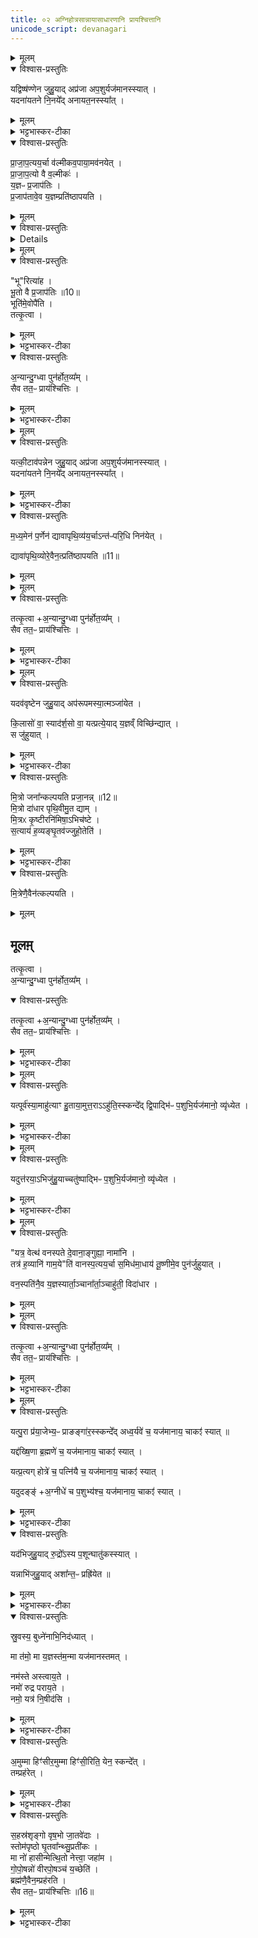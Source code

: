```yaml
---
title: ०२ अग्निहोत्रसान्नायासाधारणानि प्रायश्चित्तानि
unicode_script: devanagari
---
```



<details><summary>मूलम्</summary>

यद्विष्ष॑ण्णेन जुहु॒यात् ।  
अप्र॑जा अप॒शुर्यज॑मानस्स्यात् ।  

यदना॑यतने नि॒नये᳚त् ।  
अ॒ना॒य॒त॒नस्स्या᳚त् ।  
</details>

<details open><summary>विश्वास-प्रस्तुतिः</summary>

यद्विष्ष॑ण्णेन जुहु॒याद् अप्र॑जा अप॒शुर्यज॑मानस्स्यात् ।  
यदना॑यतने नि॒नये᳚द् अनायत॒नस्स्या᳚त् ।  
</details>

<details><summary>मूलम्</summary>

यद्विष्ष॑ण्णेन जुहु॒याद् अप्र॑जा अप॒शुर्यज॑मानस्स्यात् ।  
यदना॑यतने नि॒नये᳚द् अनायत॒नस्स्या᳚त् ।  
</details>

<details><summary>भट्टभास्कर-टीका</summary>

1यद्विष्षण्णेनेत्यादि ॥ अग्निहोत्रेण सान्नाय्येन वा विष्षण्णेन विष्यन्दितेन यदि जुहुयात् प्रजापशुहीनस्स्यात् । प्रजायत इति प्रजाः, असुन् ततस्तत्पुरुषे अव्ययपूर्वपदप्रकृतिस्वरत्वम् । अग्न्यायतनादन्यत्र निनयने स्वयमपि हीनग्रहस्स्यात् ।  
</details>

<details open><summary>विश्वास-प्रस्तुतिः</summary>

प्रा॒जा॒प॒त्यय॒र्चा व॑ल्मीकव॒पाया॒मव॑नयेत् ।  
प्रा॒जा॒प॒त्यो वै व॒ल्मीकः॑ ।        
य॒ज्ञᳶ प्र॒जाप॑तिः ।           
प्र॒जाप॑तावे॒व य॒ज्ञम्प्रति॑ष्ठापयति ।  
</details>

<details><summary>मूलम्</summary>

प्रा॒जा॒प॒त्यय॒र्चा व॑ल्मीकव॒पाया॒मव॑नयेत् ।  
प्रा॒जा॒प॒त्यो वै व॒ल्मीकः॑ ।        
य॒ज्ञᳶ प्र॒जाप॑तिः ।           
प्र॒जाप॑तावे॒व य॒ज्ञम्प्रति॑ष्ठापयति ।  
</details>

<details open><summary>विश्वास-प्रस्तुतिः</summary>


<details>
</details>

<details><summary>मूलम्</summary>


<details>
</details>

<summary>भट्टभास्कर-टीका</summary>

प्राजापत्ययेति । 'प्रजापते न त्वत्' इति ।  
</details>

<details open><summary>विश्वास-प्रस्तुतिः</summary>

"भू"रित्या॑ह ।  
भू॒तो वै प्र॒जाप॑तिः ॥10॥  
भूति॑मे॒वोपै॑ति ।  
तत्कृ॒त्वा ।  
</details>

<details><summary>मूलम्</summary>

"भू"रित्या॑ह ।  
भू॒तो वै प्र॒जाप॑तिः ॥10॥  
भूति॑मे॒वोपै॑ति ।  
तत्कृ॒त्वा ।  
</details>

<details><summary>भट्टभास्कर-टीका</summary>

भूरित्युपस्थानम् । गतमन्यत् ।  
</details>

<details open><summary>विश्वास-प्रस्तुतिः</summary>

अ॒न्यान्दु॒ग्ध्वा पुन॑र्होत॒व्य᳚म् ।  
सैव तत॒ᳶ प्राय॑श्चित्तिः  ।  
</details>

<details><summary>मूलम्</summary>

अ॒न्यान्दु॒ग्ध्वा पुन॑र्होत॒व्य᳚म् ।  
सैव तत॒ᳶ प्राय॑श्चित्तिः  ।  
</details>

<details><summary>भट्टभास्कर-टीका</summary>

अन्यामिति । यस्या दुग्धं विष्षण्णं ततोऽन्याम् ॥
</details>


<details><summary>मूलम्</summary>

यत्की॒टाव॑पन्नेन जुहु॒यात् ।  
अप्र॑जा अप॒शुर्यज॑मानस्स्यात् ।  

यदना॑यतने नि॒नये᳚त् ।  
अ॒ना॒य॒त॒नस्स्या᳚त् ।  
</details>

<details open><summary>विश्वास-प्रस्तुतिः</summary>

यत्की॒टाव॑पन्नेन जुहु॒याद् अप्र॑जा अप॒शुर्यज॑मानस्स्यात् ।  
यदना॑यतने नि॒नये᳚द् अनायत॒नस्स्या᳚त् ।  
</details>

<details><summary>मूलम्</summary>

यत्की॒टाव॑पन्नेन जुहु॒याद् अप्र॑जा अप॒शुर्यज॑मानस्स्यात् ।  
यदना॑यतने नि॒नये᳚द् अनायत॒नस्स्या᳚त् ।  
</details>

<details><summary>भट्टभास्कर-टीका</summary>

2यत्कीटावपन्नेनेति ॥ कीटावपन्नं कीटेनावपत्य दूषितम् । 'तृतीया कर्मणि' इति पूर्वपदप्रकृतिस्वरत्वम् ।  
</details>

<details open><summary>विश्वास-प्रस्तुतिः</summary>

म॒ध्य॒मेन॑ प॒र्णेन॑ द्यावापृथि॒व्य॑य॒र्चाऽन्त॑ᳶपरि॒धि निन॑येत् ।   

द्यावा॑पृथि॒व्योरे॒वैन॒त्प्रति॑ष्ठापयति ॥11॥  
</details>

<details><summary>मूलम्</summary>

म॒ध्य॒मेन॑ प॒र्णेन॑ द्यावापृथि॒व्य॑य॒र्चाऽन्त॑ᳶपरि॒धि निन॑येत् ।   

द्यावा॑पृथि॒व्योरे॒वैन॒त्प्रति॑ष्ठापयति ॥11॥  
</details>


<details><summary>मूलम्</summary>

तत्कृ॒त्वा ।  
अ॒न्यान्दु॒ग्ध्वा पुन॑र्होत॒व्य᳚म् ।  
</details>

<details open><summary>विश्वास-प्रस्तुतिः</summary>

तत्कृ॒त्वा +अ॒न्यान्दु॒ग्ध्वा पुन॑र्होत॒व्य᳚म् ।  
सैव तत॒ᳶ प्राय॑श्चित्तिः ।  
</details>

<details><summary>मूलम्</summary>

तत्कृ॒त्वा +अ॒न्यान्दु॒ग्ध्वा पुन॑र्होत॒व्य᳚म् ।  
सैव तत॒ᳶ प्राय॑श्चित्तिः ।  
</details>

<details><summary>भट्टभास्कर-टीका</summary>

पर्णेन पलाशपत्रेण । द्यावापृथिव्यया 'मही द्यौः पृथिवी च नः' इत्यनया । 'द्यावापृथिवीशुनासीर' इति यत् । द्यावापृथिव्योः प्रतिष्ठापनया अविनष्टत्वम् ॥
</details>


<details><summary>मूलम्</summary>

यदव॑वृष्टेन जुहु॒यात् ।  
अप॑रूपमस्या॒त्मञ्जा॑येत ।  

कि॒लासो॑ वा॒ स्याद॑र्श॒सो वा᳚ ।  
यत्प्रत्ये॒यात् ।  
य॒ज्ञव्ँ विच्छि॑न्द्यात् ।  
</details>

<details open><summary>विश्वास-प्रस्तुतिः</summary>

यदव॑वृष्टेन जुहु॒याद् अप॑रूपमस्या॒त्मञ्जा॑येत ।  

कि॒लासो॑ वा॒ स्याद॑र्श॒सो वा॒ यत्प्रत्ये॒याद् य॒ज्ञव्ँ विच्छि॑न्द्यात् ।   
स जु॑हुयात् ।  
</details>

<details><summary>मूलम्</summary>

यदव॑वृष्टेन जुहु॒याद् अप॑रूपमस्या॒त्मञ्जा॑येत ।  

कि॒लासो॑ वा॒ स्याद॑र्श॒सो वा॒ यत्प्रत्ये॒याद् य॒ज्ञव्ँ विच्छि॑न्द्यात् ।   
स जु॑हुयात् ।  
</details>

<details><summary>भट्टभास्कर-टीका</summary>

3अववृष्टं अवपतितेन वर्षेण दूषितम् ॥ अपरूपं अपकृष्टं निन्दितं रूपमात्मनि प्रादुर्भवेत् । किलासः कुष्ठी, अर्शसा तद्वानर्शसः, अर्शाअदिलक्षणोऽच् । यत्प्रत्येयात् यद्यहुत्वैव प्रत्यागच्छेत्, यज्ञो विचिछन्नस्स्यात् ।  
</details>

<details open><summary>विश्वास-प्रस्तुतिः</summary>

मि॒त्रो जना᳚न्कल्पयति प्रजा॒नन्न् ॥12॥  
मि॒त्रो दा॑धार पृथि॒वीमु॒त द्याम् ।  
मि॒त्रᳵ कृ॒ष्टीरनि॑मिषा॒ऽभिच॑ष्टे ।  
स॒त्याय॑ ह॒व्यङ्घृ॒तव॑ज्जुहो॒तेति॑ ।  
</details>

<details><summary>मूलम्</summary>

मि॒त्रो जना᳚न्कल्पयति प्रजा॒नन्न् ॥12॥  
मि॒त्रो दा॑धार पृथि॒वीमु॒त द्याम् ।  
मि॒त्रᳵ कृ॒ष्टीरनि॑मिषा॒ऽभिच॑ष्टे ।  
स॒त्याय॑ ह॒व्यङ्घृ॒तव॑ज्जुहो॒तेति॑ ।  
</details>

<details><summary>भट्टभास्कर-टीका</summary>

मित्रो जनानिति । 'त्वमग्ने बृहत्' इत्यत्र व्याख्याता ।  

- मन्त्रः मि॒त्रो जना॑न्यातयति प्रजा॒नन्मि॒त्रो दा॑धार पृथि॒वीमु॒त द्याम् ।   
मि॒त्रᳵ कृ॒ष्टीरनि॑मिषा॒भि च॑ष्टे स॒त्याय॑ ह॒व्यङ्घृ॒तव॑द्विधेम ।   

  -  टीका 16तत्रैव याज्या - मित्र इति त्रिष्टुप् ॥ मित्रो देवः जनान् सर्वान् यातयति चेष्टयति प्रजानन् तत्तदधिकारानुरूपविधानज्ञः मित्र एव पृथिवीमपि द्यामपि दाधार धारयितुं प्रभवति । ध्रियतेः छन्दसि लिटि तुजादित्वादभ्यासस्य दीर्घत्वम् । मित्र एव कृष्टीः मनुष्यान् विशेषेण अनिमिषा अनिमिषेणादरेणाभिचष्टे आभिमुख्येन पश्यति उपकरोतीत्यर्थः । दर्शनमुपकारः, तथाहि - 'वक्तारो भवन्ति, सुपश्यति' इति । मिषतेर्भावे क्विप् । यद्वा - अनिमिषाः देवाः । इगुपधलक्षणः कः, 'सुपां सुलुक्' इति शस आकारः । मनुष्यान् देवाश्च विशेषेण पश्यतीति । तस्मात्तस्मै सत्यायामोघफलाय देवाय हव्यं चरुलक्षणं घृतवत् घृतसंयुक्तं विधेम कुर्मः ददाम इत्यर्थः । विदधातिर्दानकर्मा, विध विधाने, तौदादिकः ॥
</details>

<details open><summary>विश्वास-प्रस्तुतिः</summary>

मि॒त्रेणै॒वैन॑त्कल्पयति ।   
</details>

<details><summary>मूलम्</summary>

मि॒त्रेणै॒वैन॑त्कल्पयति ।   
</details>

## मूलम़्
तत्कृ॒त्वा ।  
अ॒न्यान्दु॒ग्ध्वा पुन॑र्होत॒व्य᳚म् ।  
<details open><summary>विश्वास-प्रस्तुतिः</summary>

तत्कृ॒त्वा +अ॒न्यान्दु॒ग्ध्वा पुन॑र्होत॒व्य᳚म् ।  
सैव तत॒ᳶ प्राय॑श्चित्तिः ।  
</details>

<details><summary>मूलम्</summary>

तत्कृ॒त्वा +अ॒न्यान्दु॒ग्ध्वा पुन॑र्होत॒व्य᳚म् ।  
सैव तत॒ᳶ प्राय॑श्चित्तिः ।  
</details>

<details><summary>भट्टभास्कर-टीका</summary>

कल्पयति इष्टसाधनसमर्थं करोति ॥
</details>


<details><summary>मूलम्</summary>

यत्पूर्व॑स्या॒माहु॑त्याꣳ हु॒ताया॒मुत्त॒राऽऽहु॑ति॒स्स्कन्दे᳚त् ।   
द्वि॒पाद्भि॑ᳶ प॒शुभि॒र्यज॑मानो॒ व्यृ॑ध्येत ।  
</details>

<details open><summary>विश्वास-प्रस्तुतिः</summary>

यत्पूर्व॑स्या॒माहु॑त्याꣳ हु॒ताया॒मुत्त॒राऽऽहु॑ति॒स्स्कन्दे᳚द्  द्वि॒पाद्भि॑ᳶ प॒शुभि॒र्यज॑मानो॒ व्यृ॑ध्येत ।  
</details>

<details><summary>मूलम्</summary>

यत्पूर्व॑स्या॒माहु॑त्याꣳ हु॒ताया॒मुत्त॒राऽऽहु॑ति॒स्स्कन्दे᳚द्  द्वि॒पाद्भि॑ᳶ प॒शुभि॒र्यज॑मानो॒ व्यृ॑ध्येत ।  
</details>

<details><summary>भट्टभास्कर-टीका</summary>

4द्विपाद्भिरिति ॥ आहुतिद्वित्वनाशनात् । 'द्वित्रिभ्यां पाद्दन्' इति उत्तरपदान्तोदात्तत्वम् । अभिहोमः पूर्वस्या उपरिहोमः ।  
</details>


<details><summary>मूलम्</summary>

यदुत्त॑रया॒ऽभिजु॑हु॒यात् ॥13॥  
चतु॑ष्पाद्भिᳶ प॒शुभि॒र्यज॑मानो॒ व्यृ॑ध्येत ।  
</details>

<details open><summary>विश्वास-प्रस्तुतिः</summary>

यदुत्त॑रया॒ऽभिजु॑हु॒याच्चतु॑ष्पाद्भिᳶ प॒शुभि॒र्यज॑मानो॒ व्यृ॑ध्येत ।  
</details>

<details><summary>मूलम्</summary>

यदुत्त॑रया॒ऽभिजु॑हु॒याच्चतु॑ष्पाद्भिᳶ प॒शुभि॒र्यज॑मानो॒ व्यृ॑ध्येत ।  
</details>

<details><summary>भट्टभास्कर-टीका</summary>

चतुष्पाद्भिरिति । आहुतिद्वयनाशेन आहुतिद्रव्यकारणचतुष्पान्नाशः ।  
</details>


<details><summary>मूलम्</summary>

"यत्र॒ वेत्थ॑ वनस्पते दे॒वाना॒ङ्गुह्या॒ नामा॑नि ।   
तत्र॑ ह॒व्यानि॑ गाम॒ये"ति॑ वानस्प॒त्यय॒र्चा स॒मिध॑मा॒धाय॑ ।  
तू॒ष्णीमे॒व पुन॑र्जुहुयात् ।  
</details>

<details open><summary>विश्वास-प्रस्तुतिः</summary>

"यत्र॒ वेत्थ॑ वनस्पते दे॒वाना॒ङ्गुह्या॒ नामा॑नि ।   
तत्र॑ ह॒व्यानि॑ गाम॒ये"ति॑ वानस्प॒त्यय॒र्चा स॒मिध॑मा॒धाय॑ तू॒ष्णीमे॒व पुन॑र्जुहुयात् ।  

वन॒स्पति॑नै॒व य॒ज्ञस्यार्ता॒ञ्चाना᳚र्ता॒ञ्चाहु॑ती॒ विदा॑धार ।  
</details>

<details><summary>मूलम्</summary>

"यत्र॒ वेत्थ॑ वनस्पते दे॒वाना॒ङ्गुह्या॒ नामा॑नि ।   
तत्र॑ ह॒व्यानि॑ गाम॒ये"ति॑ वानस्प॒त्यय॒र्चा स॒मिध॑मा॒धाय॑ तू॒ष्णीमे॒व पुन॑र्जुहुयात् ।  

वन॒स्पति॑नै॒व य॒ज्ञस्यार्ता॒ञ्चाना᳚र्ता॒ञ्चाहु॑ती॒ विदा॑धार ।  
</details>


<details><summary>मूलम्</summary>

तत्कृ॒त्वा ।  
अ॒न्यान्दु॒ग्ध्वा पुन॑र्होत॒व्य᳚म् ।  
</details>

<details open><summary>विश्वास-प्रस्तुतिः</summary>

तत्कृ॒त्वा +अ॒न्यान्दु॒ग्ध्वा पुन॑र्होत॒व्य᳚म् ।  
सैव तत॒ᳶ प्राय॑श्चित्तिः ।  
</details>

<details><summary>मूलम्</summary>

तत्कृ॒त्वा +अ॒न्यान्दु॒ग्ध्वा पुन॑र्होत॒व्य᳚म् ।  
सैव तत॒ᳶ प्राय॑श्चित्तिः ।  
</details>

<details><summary>भट्टभास्कर-टीका</summary>

तत्र 'यत्र वेत्थ' इति ऋचा गायत्र्या समिधमाधाय तूष्णीमेव पुनर्जुहुयात् । तत एवं कुर्वन् आर्तानार्ते आहुती देवेषु विदाधार पृथगेव धारयति स्थापयति । यथा आर्ता अनार्ता न भवति यथा चानार्ता आर्ता न भवति तथा करोति । 'तुजादीनाम्' इत्यभ्यासस्य दीर्घत्वम् ।  

मन्त्रार्थस्तु - हे वनस्पते! वनस्पतिविकार! समिद्रूप! देवानां गुह्यानि नामानि नमनस्थानानि यत्र वेत्थ जानासि यत्र देवाः स्थिताः तत्र एतानि हव्यानि गामय गमय । ह्रस्वाभावश्छान्दसः ॥
</details>


<details><summary>मूलम्</summary>

यत्पु॒रा प्र॑या॒जेभ्य॒ᳶ प्राङङ्गा॑र॒स्स्कन्दे᳚त् ।  
अ॒ध्व॒र्यवे॑ च॒ यज॑मानाय॒ चाकꣵ॑ स्यात् ॥14॥  


यद्द॑ख्षि॒णा ।  
ब्र॒ह्मणे॑ च॒ यज॑मानाय॒ चाकꣵ॑ स्यात् ।  

यत्प्र॒त्यक् ।  
होत्रे॑ च॒ पत्नि॑यै च॒ यज॑मानाय॒ चाकꣵ॑ स्यात् ।  

यदुदङ्ङ्॑ ।  
अ॒ग्नीधे॑ च प॒शुभ्य॑श्च॒ यज॑मानाय॒ चाकꣵ॑ स्यात् ।  

यद॑भिजुहु॒यात् ।  
रु॒द्रो᳚ऽस्य प॒शून्घातु॑कस्स्यात् ।  

यन्नाभि॑जुहु॒यात् ।  
अशा᳚न्त॒ᳶ प्रह्रि॑येत ॥15॥  
</details>

<details open><summary>विश्वास-प्रस्तुतिः</summary>

यत्पु॒रा प्र॑या॒जेभ्य॒ᳶ प्राङङ्गा॑र॒स्स्कन्दे᳚द् अध्व॒र्यवे॑ च॒ यज॑मानाय॒ चाकꣵ॑ स्यात् ॥


यद्द॑ख्षि॒णा ब्र॒ह्मणे॑ च॒ यज॑मानाय॒ चाकꣵ॑ स्यात् ।  

यत्प्र॒त्यग् होत्रे॑ च॒ पत्नि॑यै च॒ यज॑मानाय॒ चाकꣵ॑ स्यात् ।  

यदुदङ्ङ्॑ +अ॒ग्नीधे॑ च प॒शुभ्य॑श्च॒ यज॑मानाय॒ चाकꣵ॑ स्यात् ।   
</details>

<details><summary>मूलम्</summary>

यत्पु॒रा प्र॑या॒जेभ्य॒ᳶ प्राङङ्गा॑र॒स्स्कन्दे᳚द् अध्व॒र्यवे॑ च॒ यज॑मानाय॒ चाकꣵ॑ स्यात् ॥


यद्द॑ख्षि॒णा ब्र॒ह्मणे॑ च॒ यज॑मानाय॒ चाकꣵ॑ स्यात् ।  

यत्प्र॒त्यग् होत्रे॑ च॒ पत्नि॑यै च॒ यज॑मानाय॒ चाकꣵ॑ स्यात् ।  

यदुदङ्ङ्॑ +अ॒ग्नीधे॑ च प॒शुभ्य॑श्च॒ यज॑मानाय॒ चाकꣵ॑ स्यात् ।   
</details>

<details><summary>भट्टभास्कर-टीका</summary>

5यत्पुरा प्रयाजेभ्य इति ॥ अकं दुःखं सुखाभाव एव वा भवति । बहिःपरिधि स्कन्दने दक्षिणा दक्षिणस्याम् । दक्षिणादाच्प्रत्ययः । क्रियाविशेषणम् ।  
</details>

<details open><summary>विश्वास-प्रस्तुतिः</summary>

यद॑भिजुहु॒याद्   रु॒द्रो᳚ऽस्य प॒शून्घातु॑कस्स्यात् ।  

यन्नाभि॑जुहु॒याद् अशा᳚न्त॒ᳶ प्रह्रि॑येत ॥   
</details>

<details><summary>मूलम्</summary>

यद॑भिजुहु॒याद्   रु॒द्रो᳚ऽस्य प॒शून्घातु॑कस्स्यात् ।  

यन्नाभि॑जुहु॒याद् अशा᳚न्त॒ᳶ प्रह्रि॑येत ॥   
</details>

<details><summary>भट्टभास्कर-टीका</summary>

अथ स्कन्नस्याङ्गारस्य उपरि यदि जुहुयात् रुद्रः क्रुद्धः पशूनां हननशीलस्त्यात् बहिर्भावमसहमानः । 'लषपतपद' डत्युकञ् । अनभिहोमे तु अशान्तः असुखहेतुरेवाग्नौ प्रह्रियेतायमङ्गारः ।  
</details>

<details open><summary>विश्वास-प्रस्तुतिः</summary>

स्रु॒वस्य॒ बुध्ने॑नाभि॒निद॑ध्यात् ।  


मा त॑मो॒ मा य॒ज्ञस्त॑म॒न्मा यज॑मानस्तमत् ।  

नम॑स्ते अस्त्वाय॒ते ।  
नमो॑ रुद्र पराय॒ते ।  
नमो॒ यत्र॑ नि॒षीद॑सि ।  
</details>

<details><summary>मूलम्</summary>

स्रु॒वस्य॒ बुध्ने॑नाभि॒निद॑ध्यात् ।  


मा त॑मो॒ मा य॒ज्ञस्त॑म॒न्मा यज॑मानस्तमत् ।  

नम॑स्ते अस्त्वाय॒ते ।  
नमो॑ रुद्र पराय॒ते ।  
नमो॒ यत्र॑ नि॒षीद॑सि ।  
</details>

<details><summary>भट्टभास्कर-टीका</summary>

तस्मात्स्रुवस्य बुध्नेन मूलेन अभिनिदध्यात् उपर्याक्रमेत् - मा तम इति पङ्क्त्या, अमुमित्यादियजुरन्तया । हे अग्ने! मा तमः मा नशः यज्ञो यजमानश्च मा तमत् मा नशत् । पुषादित्वादङ् । हे अग्ने! रुद्रात्मन्! नमः ते अस्तु नमश्चिकीर्षुरग्निं रुद्रात्मनाऽऽमन्त्रयते 'यस्मै नमः' इति नियमात् । आयते आगच्छते नमः मा गा इति यावत् । किं गत्वा आगम्यात् इति आगमाक्षेपणमेव निषिद्ध्यते 'शतुरनुमः' इति विभक्तेरुदात्तत्वम् ।  

परायते परागच्छते च तुभ्यं नमः तत्र वा अत्र वा को विशेषः प्रसन्नो यदि स्यादिति भावः । गत्वाऽपि शीघ्रमागन्तव्यमिति वा, तस्मात् कोऽर्थो गमनेनेति भावः । पूर्ववद्विभक्तेरुदात्तत्वम् ।  

अथ यत्र निषीदसि गत्वा आसिष्यसि तस्मै च स्थानाय नमः । किमर्थं स्थानान्तरपरिग्रह इति भावः ।  
यदि गन्तव्यं मन्यसे मा तत्र निषीद इति वा । अथ वा - सर्वावस्थागतो देवः नमस्कारेणाराध्यते । यत्र यदेत्यर्थः । निषीदते च तुभ्यं नम इति सर्वदा प्रसीदेति विवक्षितम् ।  
</details>

<details open><summary>विश्वास-प्रस्तुतिः</summary>

अ॒मुम्मा हिꣳ॑सीर॒मुम्मा हिꣳ॑सी॒रिति॒ येन॒ स्कन्दे᳚त् ।  
तम्प्रह॑रेत् ।  
</details>

<details><summary>मूलम्</summary>

अ॒मुम्मा हिꣳ॑सीर॒मुम्मा हिꣳ॑सी॒रिति॒ येन॒ स्कन्दे᳚त् ।  
तम्प्रह॑रेत् ।  
</details>

<details><summary>भट्टभास्कर-टीका</summary>

अमुमिति सामान्यनिर्देशो विशेषार्थः । वीप्सा सर्वदिगर्था । येन स्कन्देदिति तत्तद्विशेषोपस्थापनया ब्राह्मणं वा । एतदुक्तं भवति - येन दिग्भागेन अङ्गारः स्कन्देत् तत्र यस्यां कस्यां प्रागुक्तं तमध्वर्य्वादिकं अमुमित्यत्र निर्दिश्य मा हिंसीरिति तस्याहिंसां प्रार्थयेतेति । तद्यथा - अध्वर्युं मा हिंसीरिति ॥
</details>

<details open><summary>विश्वास-प्रस्तुतिः</summary>

स॒हस्र॑शृङ्गो वृष॒भो जा॒तवे॑दाः ।  
स्तोम॑पृष्ठो घृ॒तवा᳚न्थ्सु॒प्रती॑कः ।  
मा नो॑ हासीन्मेत्थि॒तो नेत्त्वा॒ जहा॑म ।  
गो॒पो॒षन्नो॑ वीरपो॒षञ्च॑ य॒च्छेति॑ ।  
ब्रह्म॑णै॒वैन॒म्प्रह॑रति ।   
सैव तत॒ᳶ प्राय॑श्चित्तिः ॥16॥  
</details>

<details><summary>मूलम्</summary>

स॒हस्र॑शृङ्गो वृष॒भो जा॒तवे॑दाः ।  
स्तोम॑पृष्ठो घृ॒तवा᳚न्थ्सु॒प्रती॑कः ।  
मा नो॑ हासीन्मेत्थि॒तो नेत्त्वा॒ जहा॑म ।  
गो॒पो॒षन्नो॑ वीरपो॒षञ्च॑ य॒च्छेति॑ ।  
ब्रह्म॑णै॒वैन॒म्प्रह॑रति ।   
सैव तत॒ᳶ प्राय॑श्चित्तिः ॥16॥  
</details>

<details><summary>भट्टभास्कर-टीका</summary>

6अथ तमङ्गारं अग्नौ प्रहरेत् - सहस्रशृङ्ग इति त्रिष्टुभा ॥ सहस्रशृङ्गः बहुज्वालः वृषभः वर्षिता कामानां जातवेदाः जातानां वेदिता स्तोमपृष्ठः स्तोमैः त्रिवृदादिभिः साध्यः स्मृतः । घृतवान् घृताहुतिमान् सुप्रतीकः शोभनारम्भः शोभनज्वालो वा तादृशस्त्वं अस्मान् मा हासीः मा त्याक्षीः मेत्थितः मेधितः अस्माभिरेकीभूतः, येषु सङ्गमे वार्णोपजनश्छान्दसः । वयमपि त्वां नेत् नैव जहाम त्यजाम तथा नः त्वं अस्मभ्यं गोपोषं गवादिपोषं वीरपोषं वीरपुष्टिं पुत्रादिपुष्टिं च यच्छ देहि कुर्विति यावत् ॥


इति तैत्तिरीयब्राह्मणे तृतीये सप्तमे अच्छिद्रेषु द्वितीयोऽनुवाकः ॥  

</details>

